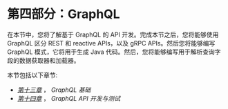 # 第四部分：GraphQL

在本节中，您将了解基于 GraphQL 的 API 开发。完成本节之后，您将能够使用 GraphQL 区分 REST 和 reactive APIs，以及 gRPC APIs。然后您将能够编写 GraphQL 模式，它将用于生成 Java 代码。然后，您将能够编写用于解析查询字段的数据获取器和加载器。

本节包括以下章节:

*   [*第十三章*](B16561_13_Epub_AM.xhtml#_idTextAnchor263) ， *GraphQL 基础*
*   [*第十四章*](B16561_14_Epub_AM.xhtml#_idTextAnchor286) ， *GraphQL API 开发与测试*